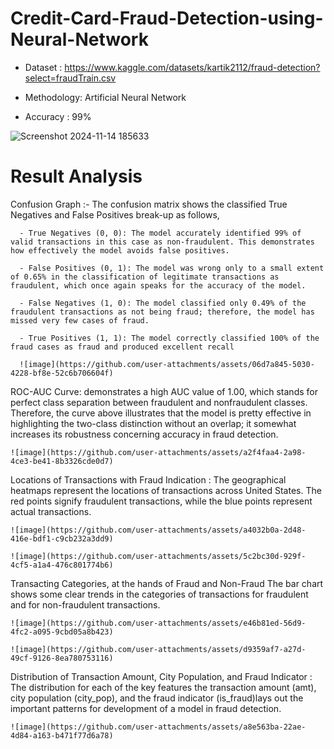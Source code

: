 # Credit-Card-Fraud-Detection-using-Neural-Network
  - Dataset : https://www.kaggle.com/datasets/kartik2112/fraud-detection?select=fraudTrain.csv

  - Methodology: Artificial Neural Network

  - Accuracy : 99%
  
  ![Screenshot 2024-11-14 185633](https://github.com/user-attachments/assets/3882cf69-8599-4de4-a28d-7d9319fc40e1)
  
# Result Analysis 
  Confusion Graph :- The confusion matrix shows the classified True Negatives and False Positives break-up as follows,
    
      - True Negatives (0, 0): The model accurately identified 99% of valid transactions in this case as non-fraudulent. This demonstrates how effectively the model avoids false positives.
    
      - False Positives (0, 1): The model was wrong only to a small extent of 0.65% in the classification of legitimate transactions as fraudulent, which once again speaks for the accuracy of the model.
    
      - False Negatives (1, 0): The model classified only 0.49% of the fraudulent transactions as not being fraud; therefore, the model has missed very few cases of fraud.
    
      - True Positives (1, 1): The model correctly classified 100% of the fraud cases as fraud and produced excellent recall
    
      ![image](https://github.com/user-attachments/assets/06d7a845-5030-4228-bf8e-52c6b706604f)
    
  ROC-AUC Curve: demonstrates a high AUC value of 1.00, which stands for perfect class separation between fraudulent and nonfraudulent classes. Therefore, the curve above illustrates that the model is pretty   effective in highlighting the two-class distinction without an overlap; it somewhat increases its robustness concerning accuracy in fraud detection.
    
    ![image](https://github.com/user-attachments/assets/a2f4faa4-2a98-4ce3-be41-8b3326cde0d7)
    
   Locations of Transactions with Fraud Indication : The geographical heatmaps represent the locations of transactions across United States. The red points signify fraudulent transactions, while the blue points represent actual transactions.
    
    ![image](https://github.com/user-attachments/assets/a4032b0a-2d48-416e-bdf1-c9cb232a3dd9)

    ![image](https://github.com/user-attachments/assets/5c2bc30d-929f-4cf5-a1a4-476c801774b6)

Transacting Categories, at the hands of Fraud and Non-Fraud The bar chart shows some clear trends in the categories of transactions for fraudulent and for non-fraudulent transactions.
    
    ![image](https://github.com/user-attachments/assets/e46b81ed-56d9-4fc2-a095-9cbd05a8b423)
    
    ![image](https://github.com/user-attachments/assets/d9359af7-a27d-49cf-9126-8ea780753116)
    
  Distribution of Transaction Amount, City Population, and Fraud Indicator : The distribution for each of the key features the transaction amount (amt), city population (city_pop), and the fraud indicator           (is_fraud)lays out the important patterns for development of a model in fraud detection.
    
    ![image](https://github.com/user-attachments/assets/a8e563ba-22ae-4d84-a163-b471f77d6a78)







